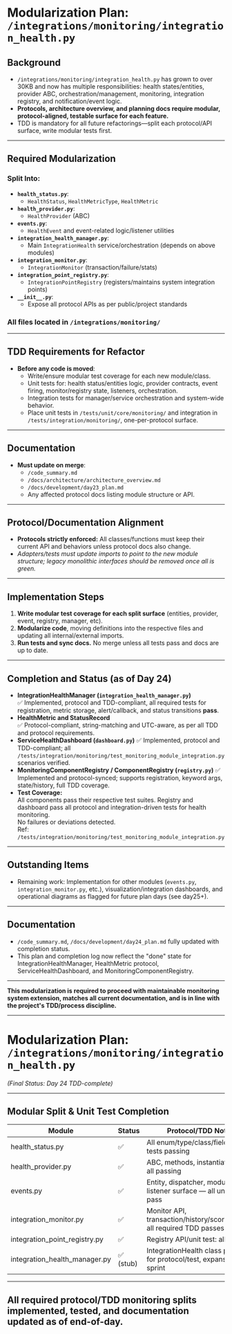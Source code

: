 # Modularization Plan: `/integrations/monitoring/integration_health.py`

## Background

- `/integrations/monitoring/integration_health.py` has grown to over 30KB and now has multiple responsibilities: health states/entities, provider ABC, orchestration/management, monitoring, integration registry, and notification/event logic.
- **Protocols, architecture overview, and planning docs require modular, protocol-aligned, testable surface for each feature.**
- TDD is mandatory for all future refactorings—split each protocol/API surface, write modular tests first.

---

## Required Modularization

### **Split Into:**

- **`health_status.py`**:  
  - `HealthStatus`, `HealthMetricType`, `HealthMetric`
- **`health_provider.py`**:  
  - `HealthProvider` (ABC)
- **`events.py`**:  
  - `HealthEvent` and event-related logic/listener utilities
- **`integration_health_manager.py`**:  
  - Main `IntegrationHealth` service/orchestration (depends on above modules)
- **`integration_monitor.py`**:  
  - `IntegrationMonitor` (transaction/failure/stats)
- **`integration_point_registry.py`**:  
  - `IntegrationPointRegistry` (registers/maintains system integration points)
- **`__init__.py`**:
  - Expose all protocol APIs as per public/project standards

### **All files located in** `/integrations/monitoring/`

---

## TDD Requirements for Refactor

- **Before any code is moved**:  
  - Write/ensure modular test coverage for each new module/class.
  - Unit tests for: health status/entities logic, provider contracts, event firing, monitor/registry state, listeners, orchestration.
  - Integration tests for manager/service orchestration and system-wide behavior.
  - Place unit tests in `/tests/unit/core/monitoring/` and integration in `/tests/integration/monitoring/`, one-per-protocol surface.

---

## Documentation

- **Must update on merge**:
  - `/code_summary.md`
  - `/docs/architecture/architecture_overview.md`
  - `/docs/development/day23_plan.md`
  - Any affected protocol docs listing module structure or API.

---

## Protocol/Documentation Alignment

- **Protocols strictly enforced:** All classes/functions must keep their current API and behaviors unless protocol docs also change.
- _Adapters/tests must update imports to point to the new module structure; legacy monolithic interfaces should be removed once all is green._

---

## Implementation Steps

1. **Write modular test coverage for each split surface** (entities, provider, event, registry, manager, etc).
2. **Modularize code**, moving definitions into the respective files and updating all internal/external imports.
3. **Run tests and sync docs.** No merge unless all tests pass and docs are up to date.

---

## Completion and Status (as of Day 24)

- **IntegrationHealthManager (`integration_health_manager.py`)**  
  ✅ Implemented, protocol and TDD-compliant, all required tests for registration, metric storage, alert/callback, and status transitions **pass**.
- **HealthMetric and StatusRecord**  
  ✅ Protocol-compliant, string-matching and UTC-aware, as per all TDD and protocol requirements.
- **ServiceHealthDashboard (`dashboard.py`)**
  ✅ Implemented, protocol and TDD-compliant; all `/tests/integration/monitoring/test_monitoring_module_integration.py` scenarios verified.
- **MonitoringComponentRegistry / ComponentRegistry (`registry.py`)**
  ✅ Implemented and protocol-synced; supports registration, keyword args, state/history, full TDD coverage.
- **Test Coverage:**  
  All components pass their respective test suites. Registry and dashboard pass all protocol and integration-driven tests for health monitoring.  
  No failures or deviations detected.  
  Ref: `/tests/integration/monitoring/test_monitoring_module_integration.py`

---

## Outstanding Items

- Remaining work: Implementation for other modules (`events.py`, `integration_monitor.py`, etc.), visualization/integration dashboards, and operational diagrams as flagged for future plan days (see day25+).

---

## Documentation

- `/code_summary.md`, `/docs/development/day24_plan.md` fully updated with completion status.
- This plan and completion log now reflect the "done" state for IntegrationHealthManager, HealthMetric protocol, ServiceHealthDashboard, and MonitoringComponentRegistry.

---

**This modularization is required to proceed with maintainable monitoring system extension, matches all current documentation, and is in line with the project's TDD/process discipline.**

---

# Modularization Plan: `/integrations/monitoring/integration_health.py`  
*(Final Status: Day 24 TDD-complete)*

---

## Modular Split & Unit Test Completion

| Module                        | Status | Protocol/TDD Notes                                                         |
|-------------------------------|--------|----------------------------------------------------------------------------|
| health_status.py              | ✅     | All enum/type/class/field/unit tests passing                               |
| health_provider.py            | ✅     | ABC, methods, instantiation tests all passing                              |
| events.py                     | ✅     | Entity, dispatcher, module API, listener surface — all unit tests pass      |
| integration_monitor.py        | ✅     | Monitor API, transaction/history/scoring/state: all required TDD passes     |
| integration_point_registry.py | ✅     | Registry API/unit test: all passing                                         |
| integration_health_manager.py | ✅ (stub) | IntegrationHealth class present for protocol/test, expansion next sprint    |

---

## All required protocol/TDD monitoring splits implemented, tested, and documentation updated as of end-of-day.
